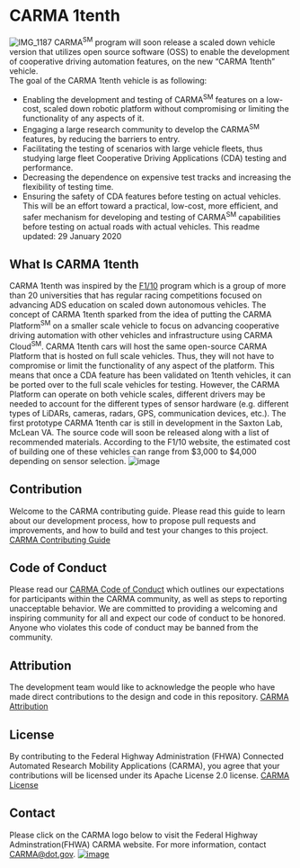 # CARMA 1tenth
![IMG_1187](https://user-images.githubusercontent.com/49401497/73483195-06a20880-436d-11ea-90c9-7af8032146c0.JPG)
CARMA<sup>SM</sup> program will soon release a scaled down vehicle version that utilizes open source software (OSS) to enable the development of cooperative driving automation features, on the new “CARMA 1tenth” vehicle.  
The goal of the CARMA 1tenth vehicle is as following:
- Enabling the development and testing of CARMA<sup>SM</sup> features on a low-cost, scaled down robotic platform without compromising or limiting the functionality of any aspects of it.
- Engaging a large research community to develop the CARMA<sup>SM</sup> features, by reducing the barriers to entry. 
- Facilitating the testing of scenarios with large vehicle fleets, thus studying large fleet Cooperative Driving Applications (CDA) testing and performance.
- Decreasing the dependence on expensive test tracks and increasing the flexibility of testing time.
- Ensuring the safety of CDA features before testing on actual vehicles. 
This will be an effort toward a practical, low-cost, more efficient, and safer mechanism for developing and testing of CARMA<sup>SM</sup> capabilities before testing on actual roads with actual vehicles.
This readme updated: 29 January 2020
## What Is CARMA 1tenth
CARMA 1tenth was inspired by the [F1/10](http://f1tenth.org/) program which is a group of more than 20 universities that has regular racing competitions focused on advancing ADS education on scaled down autonomous vehicles.  The concept of CARMA 1tenth sparked from the idea of putting the CARMA Platform<sup>SM</sup> on a smaller scale vehicle to focus on advancing cooperative driving automation with other vehicles and infrastructure using CARMA Cloud<sup>SM</sup>. 
CARMA 1tenth cars will host the same open-source CARMA Platform that is hosted on full scale vehicles. Thus, they will not have to compromise or limit the functionality of any aspect of the platform. This means that once a CDA feature has been validated on 1tenth vehicles, it can be ported over to the full scale vehicles for testing. 
However, the CARMA Platform can operate on both vehicle scales, different drivers may be needed to account for the different types of sensor hardware (e.g. different types of LiDARs, cameras, radars, GPS, communication devices, etc.).
The first prototype CARMA 1tenth car is still in development in the Saxton Lab, McLean VA. The source code will soon be released along with a list of recommended materials. According to the F1/10 website, the estimated cost of building one of these vehicles can range from $3,000 to $4,000 depending on sensor selection. 
![image](https://user-images.githubusercontent.com/49401497/73488414-e2e3c000-4376-11ea-8d7c-1c238e38119d.png)

## Contribution
Welcome to the CARMA contributing guide. Please read this guide to learn about our development process, how to propose pull requests and improvements, and how to build and test your changes to this project. [CARMA Contributing Guide](https://github.com/usdot-fhwa-stol/CARMAPlatform/blob/develop/Contributing.md)
## Code of Conduct
Please read our [CARMA Code of Conduct](https://github.com/usdot-fhwa-stol/CARMAPlatform/blob/develop/Code_of_Conduct.md) which outlines our expectations for participants within the CARMA community, as well as steps to reporting unacceptable behavior. We are committed to providing a welcoming and inspiring community for all and expect our code of conduct to be honored. Anyone who violates this code of conduct may be banned from the community.
## Attribution
The development team would like to acknowledge the people who have made direct contributions to the design and code in this repository. [CARMA Attribution](https://github.com/usdot-fhwa-stol/CARMAPlatform/blob/develop/ATTRIBUTION.md)
## License
By contributing to the Federal Highway Administration (FHWA) Connected Automated Research Mobility Applications (CARMA), you agree that your contributions will be licensed under its Apache License 2.0 license. [CARMA License](https://github.com/usdot-fhwa-stol/CARMAPlatform/blob/develop/docs/License.md)
## Contact
Please click on the CARMA logo below to visit the Federal Highway Adminstration(FHWA) CARMA website. For more information, contact CARMA@dot.gov. 
[![image](https://user-images.githubusercontent.com/49401497/73481729-7367d380-436a-11ea-9ba9-c343eb99da82.png)](https://highways.dot.gov/research/research-programs/operations/CARMA)

